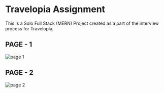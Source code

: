 # Travelopia Assignment
This is a Solo Full Stack (MERN) Project created as a part of the interview process for Travelopia.
## PAGE - 1
![page 1](https://user-images.githubusercontent.com/111170924/230086438-857a9225-afed-4e57-8afe-3ab9d8652734.png)
## PAGE - 2
![page 2](https://user-images.githubusercontent.com/111170924/230086728-3ea6d2cc-e64b-4f3b-9cb7-6d97bed6e9cc.png)
